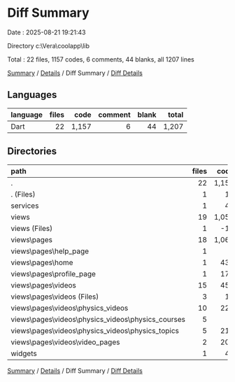 # Diff Summary

Date : 2025-08-21 19:21:43

Directory c:\\Vera\\coolapp\\lib

Total : 22 files,  1157 codes, 6 comments, 44 blanks, all 1207 lines

[Summary](results.md) / [Details](details.md) / Diff Summary / [Diff Details](diff-details.md)

## Languages
| language | files | code | comment | blank | total |
| :--- | ---: | ---: | ---: | ---: | ---: |
| Dart | 22 | 1,157 | 6 | 44 | 1,207 |

## Directories
| path | files | code | comment | blank | total |
| :--- | ---: | ---: | ---: | ---: | ---: |
| . | 22 | 1,157 | 6 | 44 | 1,207 |
| . (Files) | 1 | 12 | 0 | 0 | 12 |
| services | 1 | 45 | 1 | 5 | 51 |
| views | 19 | 1,052 | 5 | 31 | 1,088 |
| views (Files) | 1 | -16 | 0 | 0 | -16 |
| views\\pages | 18 | 1,068 | 5 | 31 | 1,104 |
| views\\pages\\help_page | 1 | 0 | 1 | 0 | 1 |
| views\\pages\\home | 1 | 439 | 1 | 6 | 446 |
| views\\pages\\profile_page | 1 | 178 | 1 | 13 | 192 |
| views\\pages\\videos | 15 | 451 | 2 | 12 | 465 |
| views\\pages\\videos (Files) | 3 | 19 | 1 | 0 | 20 |
| views\\pages\\videos\\physics_videos | 10 | 225 | 1 | 10 | 236 |
| views\\pages\\videos\\physics_videos\\physics_courses | 5 | 6 | 0 | 0 | 6 |
| views\\pages\\videos\\physics_videos\\physics_topics | 5 | 219 | 1 | 10 | 230 |
| views\\pages\\videos\\video_pages | 2 | 207 | 0 | 2 | 209 |
| widgets | 1 | 48 | 0 | 8 | 56 |

[Summary](results.md) / [Details](details.md) / Diff Summary / [Diff Details](diff-details.md)